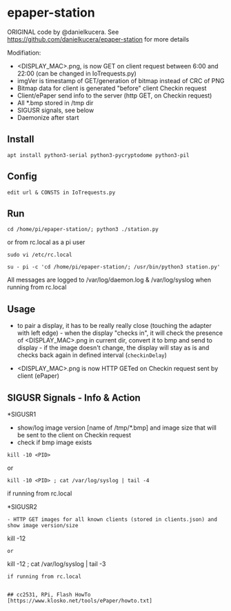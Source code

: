 # epaper-station
ORIGINAL code by @danielkucera. See https://github.com/danielkucera/epaper-station for more details

Modifiation:
- <DISPLAY_MAC>.png, is now GET on client request between 6:00 and 22:00 (can be changed in IoTrequests.py)
- imgVer is timestamp of GET/generation of bitmap instead of CRC of PNG 
- Bitmap data for client is generated "before" client Checkin request
- Client/ePaper send info to the server (http GET, on Checkin request) 
- All *.bmp stored in /tmp dir
- SIGUSR signals, see below
- Daemonize after start

## Install
```
apt install python3-serial python3-pycryptodome python3-pil
```

## Config
```
edit url & CONSTS in IoTrequests.py
```

## Run
```
cd /home/pi/epaper-station/; python3 ./station.py
```
or from rc.local as a pi user 
```
sudo vi /etc/rc.local

su - pi -c 'cd /home/pi/epaper-station/; /usr/bin/python3 station.py'
```

All messages are logged to /var/log/daemon.log & /var/log/syslog when running from rc.local


## Usage
- to pair a display, it has to be really really close (touching the adapter with left edge) - when the display "checks in", it will check the presence of <DISPLAY_MAC>.png in current dir, convert it to bmp and send to display - 
  if the image doesn't change, the display will stay as is and checks back again in defined interval (`checkinDelay`)

- <DISPLAY_MAC>.png is now HTTP GETed on Checkin request sent by client (ePaper)

## SIGUSR Signals - Info & Action
*SIGUSR1
- show/log image version [name of /tmp/*.bmp] and image size that will be sent to the client on Checkin request
- check if bmp image exists 

```
kill -10 <PID>
```
or
```
kill -10 <PID> ; cat /var/log/syslog | tail -4
```
if running from rc.local

*SIGUSR2
```
- HTTP GET images for all known clients (stored in clients.json) and show image version/size
```
kill -12 <PID>
```
or
```
kill -12 <PID> ; cat /var/log/syslog | tail -3
```
if running from rc.local


## cc2531, RPi, Flash HowTo
[https://www.klosko.net/tools/ePaper/howto.txt]

